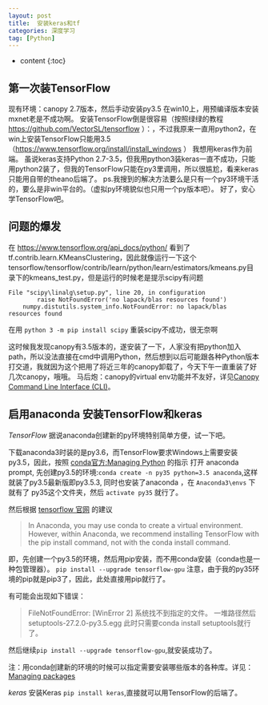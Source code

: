 ```yaml
---
layout: post
title:  安装keras和tf
categories: 深度学习
tag: [Python]
---
```


* content
{:toc}

## 第一次装TensorFlow
现有环境：canopy 2.7版本，然后手动安装py3.5
在win10上，用预编译版本安装mxnet老是不成功啊。
安装TensorFlow倒是很容易（按照绿绿的教程 https://github.com/VectorSL/tensorflow ）：，不过我原来一直用python2，在win上安装TensorFlow只能用3.5（https://www.tensorflow.org/install/install_windows ）
我想用keras作为前端。
虽说keras支持Python 2.7-3.5，但我用python3装keras一直不成功，只能用python2装了，但我的TensorFlow只能在py3里调用，所以很尴尬，看来keras只能用自带的theano后端了。
ps.我搜到的解决方法要么是只有一个py3环境干活的，要么是非win平台的。（虚拟py环境貌似也只用一个py版本吧）。
好了，安心学TensorFlow吧。


## 问题的爆发
在 https://www.tensorflow.org/api_docs/python/ 看到了tf.contrib.learn.KMeansClustering，因此就像运行一下这个tensorflow/tensorflow/contrib/learn/python/learn/estimators/kmeans.py目录下的kmeans_test.py，但是运行的时候老是提示scipy有问题
```
File "scipy\linalg\setup.py", line 20, in configuration
        raise NotFoundError('no lapack/blas resources found')
    numpy.distutils.system_info.NotFoundError: no lapack/blas resources found
```

在用 `python 3 -m pip install scipy` 重装scipy不成功，很无奈啊


这时候我发现canopy有3.5版本的，遂安装了一下，人家没有把python加入path，所以没法直接在cmd中调用Python，然后想到以后可能跟各种Python版本打交道，我就因为这个把用了将近三年的canopy卸载了，今天下午一直重装了好几次canopy，哦哦。
马后炮：canopy的virtual env功能并不友好，详见[Canopy Command Line Interface (CLI)](http://docs.enthought.com/canopy/configure/canopy-cli.html)。

## 启用anaconda 安装TensorFlow和keras
*TensorFlow*
据说anaconda创建新的py环境特别简单方便，试一下吧。

下载anaconda3时装的是py3.6，而TensorFlow要求Windows上需要安装py3.5，因此，按照 [conda官方:Managing Python](https://conda.io/docs/py2or3.html) 的指示
打开 anaconda prompt,
先创建py3.5的环境:`conda create -n py35 python=3.5 anaconda`,这样就装了py3.5最新版即py3.5.3, 同时也安装了anaconda
，在 `Anaconda3\envs` 下就有了 py35这个文件夹，然后 `activate py35` 就行了。

然后根据 [tensorflow 官网](https://www.tensorflow.org/install/install_windows) 的建议
>In Anaconda, you may use conda to create a virtual environment. However, within Anaconda, we recommend installing TensorFlow with the pip install command, not with the conda install command.

即，先创建一个py3.5的环境，然后用pip安装，而不用conda安装（conda也是一种包管理器）。
    ```
    pip install --upgrade tensorflow-gpu
    ```
注意，由于我的py35环境的pip就是pip3了，因此，此处直接用pip就行了。

有可能会出现如下错误：
 >   FileNotFoundError: [WinError 2] 系统找不到指定的文件。 一堆路径然后 setuptools-27.2.0-py3.5.egg
    此时只需要conda install setuptools就行了。
    

然后继续`pip install --upgrade tensorflow-gpu`,就安装成功了。

注：用conda创建新的环境的时候可以指定需要安装哪些版本的各种库。详见：[Managing packages](https://conda.io/docs/using/pkgs.html)

*keras*
安装Keras `pip install keras`,直接就可以用TensorFlow的后端了。